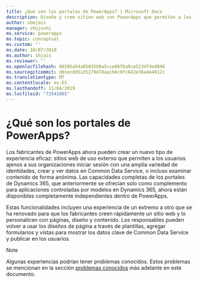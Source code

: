 ```yaml
---
title: ¿Qué son los portales de PowerApps? | Microsoft Docs
description: Diseñe y cree sitios web con PowerApps que permitan a los usuarios externos interactuar con los datos almacenados en el Common Data Service.
author: sbmjais
manager: shujoshi
ms.service: powerapps
ms.topic: conceptual
ms.custom: ''
ms.date: 10/07/2019
ms.author: shjais
ms.reviewer: ''
ms.openlocfilehash: 80205a54a05035b0a5cce86fba9ce523df4ed046
ms.sourcegitcommit: d9cecdd5a35279d78aa1b6c9fc642e36a4e4612c
ms.translationtype: MT
ms.contentlocale: es-ES
ms.lasthandoff: 11/04/2019
ms.locfileid: "73541865"
---
```

# <a name="what-is-powerapps-portals"></a>¿Qué son los portales de PowerApps?

Los fabricantes de PowerApps ahora pueden crear un nuevo tipo de experiencia eficaz: sitios web de uso externo que permiten a los usuarios ajenos a sus organizaciones iniciar sesión con una amplia variedad de identidades, crear y ver datos en Common Data Service, o incluso examinar contenido de forma anónima. Las capacidades completas de los portales de Dynamics 365, que anteriormente se ofrecían solo como complemento para aplicaciones controladas por modelos en Dynamics 365, ahora están disponibles completamente independientes dentro de PowerApps.  

Estas funcionalidades incluyen una experiencia de un extremo a otro que se ha renovado para que los fabricantes creen rápidamente un sitio web y lo personalicen con páginas, diseño y contenido. Los responsables pueden volver a usar los diseños de página a través de plantillas, agregar formularios y vistas para mostrar los datos clave de Common Data Service y publicar en los usuarios.

> [!NOTE]
> Algunas experiencias podrían tener problemas conocidos. Estos problemas se mencionan en la sección [problemas conocidos](known-issues.md) más adelante en este documento.  


 


